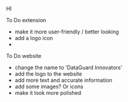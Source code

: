 HI

To Do extension
- make it more user-friendly / better looking
- add a logo icon
- 

To Do website
- change the name to 'DataGuard Innovators'
- add the logo to the website
- add more text and accurate information
- add some images? Or icons 
- make it look more polished
